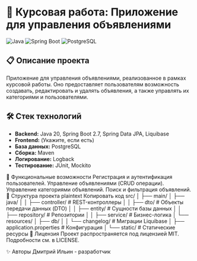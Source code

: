 # 📢 Курсовая работа: Приложение для управления объявлениями

![Java](https://img.shields.io/badge/Java-20-brightgreen) ![Spring Boot](https://img.shields.io/badge/Spring%20Boot-2.7-blue) ![PostgreSQL](https://img.shields.io/badge/PostgreSQL-13+-blue)

## 📋 Описание проекта

Приложение для управления объявлениями, реализованное в рамках курсовой работы. Оно предоставляет пользователям возможность создавать, редактировать и удалять объявления, а также управлять их категориями и пользователями.

## 🛠️ Стек технологий

- **Backend:** Java 20, Spring Boot 2.7, Spring Data JPA, Liquibase
- **Frontend:** (Укажите, если есть)
- **База данных:** PostgreSQL
- **Сборка:** Maven
- **Логирование:** Logback
- **Тестирование:** JUnit, Mockito

🎯 Функциональные возможности
Регистрация и аутентификация пользователей.
Управление объявлениями (CRUD операции).
Управление категориями объявлений.
Поиск и фильтрация объявлений.
📂 Структура проекта
plaintext
Копировать код
src/
│
├── main/
│   ├── java/
│   │       ├── controller/         # REST-контроллеры
│   │       ├── dto/                # Объекты передачи данных (DTO)
│   │       ├── entity/             # Сущности базы данных
│   │       ├── repository/         # Репозитории
│   │       ├── service/            # Бизнес-логика
│   └── resources/
│       ├── db/
│       │   └── changelog/           # Миграции Liquibase
│       ├── application.properties   # Конфигурация
│       └── static/                  # Статические ресурсы
📜 Лицензия
Проект распространяется под лицензией MIT. Подробности см. в LICENSE.

✨ Авторы
Дмитрий Ильин - разработчик

